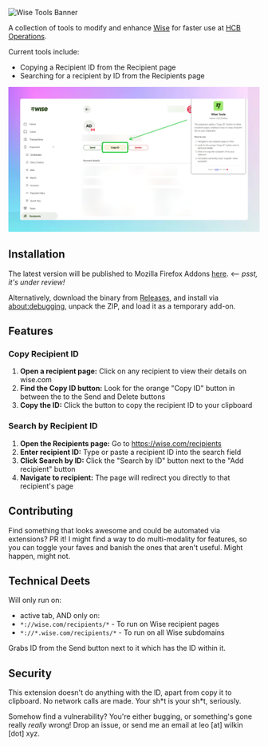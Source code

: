 ![Wise Tools Banner](https://github.com/user-attachments/assets/62b5186f-6e07-4016-b7e4-20d431d7fee4)

A collection of tools to modify and enhance [Wise](https://wise.com) for faster use at [HCB Operations](https://hackclub.com/fiscal-sponsorship).

Current tools include:

- Copying a Recipient ID from the Recipient page
- Searching for a recipient by ID from the Recipients page

<img alt="screenshot of Wise dashboard with copy ID feature" src="/assets/demo.png">

## Installation

The latest version will be published to Mozilla Firefox Addons [here](https://addons.mozilla.org/en-GB/firefox/addon/wise-tools/). <-- _psst, it's under review!_

Alternatively, download the binary from [Releases](https://github.com/leowilkin/wise-tools/releases/latest), and install via [about:debugging](about:debugging#/runtime/this-firefox), unpack the ZIP, and load it as a temporary add-on.

## Features

### Copy Recipient ID

1. **Open a recipient page:** Click on any recipient to view their details on wise.com
2. **Find the Copy ID button:** Look for the orange "Copy ID" button in between the to the Send and Delete buttons
3. **Copy the ID:** Click the button to copy the recipient ID to your clipboard

### Search by Recipient ID

1. **Open the Recipients page:** Go to https://wise.com/recipients
2. **Enter recipient ID:** Type or paste a recipient ID into the search field
3. **Click Search by ID:** Click the "Search by ID" button next to the "Add recipient" button
4. **Navigate to recipient:** The page will redirect you directly to that recipient's page

## Contributing

Find something that looks awesome and could be automated via extensions? PR it! I might find a way to do multi-modality for features, so you can toggle your faves and banish the ones that aren't useful. Might happen, might not.

## Technical Deets

Will only run on:

- active tab, AND only on:
- `*://wise.com/recipients/*` - To run on Wise recipient pages
- `*://*.wise.com/recipients/*` - To run on all Wise subdomains

Grabs ID from the Send button next to it which has the ID within it.

## Security

This extension doesn't do anything with the ID, apart from copy it to clipboard. No network calls are made. Your sh\*t is your sh\*t, seriously.

Somehow find a vulnerability? You're either bugging, or something's gone really _really_ wrong! Drop an issue, or send me an email at leo [at] wilkin [dot] xyz.
